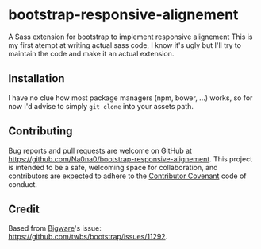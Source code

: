 # bootstrap-responsive-alignement

A Sass extension for bootstrap to implement responsive alignement
This is my first atempt at writing actual sass code, I know it's ugly but I'll try to maintain the code and make it an actual extension.

## Installation

I have no clue how most package managers (npm, bower, ...) works, so for now I'd advise to simply `git clone` into your assets path.

## Contributing

Bug reports and pull requests are welcome on GitHub at https://github.com/Na0na0/bootstrap-responsive-alignement. This project is intended to be a safe, welcoming space for collaboration, and contributors are expected to adhere to the [Contributor Covenant](contributor-covenant.org) code of conduct.

## Credit

Based from [Bigware](https://github.com/bigware)'s issue: https://github.com/twbs/bootstrap/issues/11292.
